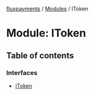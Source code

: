 [fluxpayments](../README.md) / [Modules](../modules.md) / IToken

# Module: IToken

## Table of contents

### Interfaces

- [IToken](../interfaces/IToken.IToken.md)
